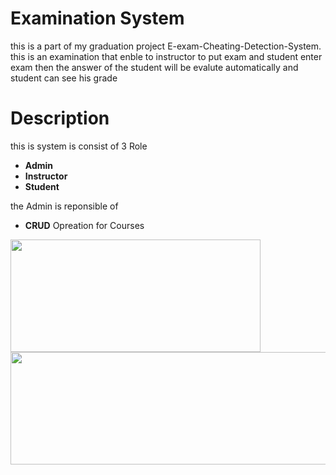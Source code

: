 # Examination System 
this is a part of my graduation project E-exam-Cheating-Detection-System.
this is an examination that enble to instructor to put exam and student enter exam then the answer of the student will be evalute automatically and student can see his grade 

# Description
this is system is consist of 3 Role
* **Admin**
* **Instructor**
* **Student**

the Admin is reponsible of 
*  **CRUD** Opreation for Courses
<p align="center">
  <img align="left" width="400" height="180" src="https://github.com/MostafaMagdy55/Examination-System/blob/main/images/Cousres.PNG"> 
  <img align="right" width="4000" height="180" src="https://github.com/MostafaMagdy55/Examination-System/blob/main/images/addCourse.PNG"> 
  </p>


